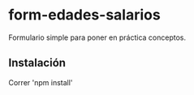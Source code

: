 # form-edades-salarios
 Formulario simple para poner en práctica conceptos.
 
 ## Instalación
 Correr 'npm install'
